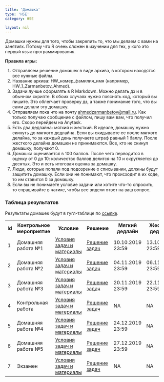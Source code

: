 ```yaml
---
title: 'Домашка'
type: 'HSE'
category: HSE

layout: nil
---
```


Домашки нужны для того, чтобы закрепить то, что мы делаем с вами на занятиях. Потому что R очень сложен в изучении для тех, у кого это первый язык программирования. 

__Правила игры:__

1. Отправляем решение домашек в виде архива, в котором находятся все нужные файлы.
2. Название архива: HW_номер_фамилия_имя (например, HW_1_Zarmanbetov_Ahmed).
3. Задачи лучше оформлять в R Markdown. Можно делать дз и в обычном скрипте. В обоих случаях нужно пояснять код, который вы пишите. Это облегчает проверку дз, а также понимание того, что вы сами делали эту домашку.
4. Отправляем пока что на почту ahmedzarmanbetov@mail.ru. Как только получаю сообщение с файлом, пишу вам вам, что получил его. Скоро перейдем на Anytask.
5. Есть два дедлайна: мягкий и жесткий. В идеале, домашку нужно скинуть до мягкого дедлайна. Если вы скидываете ее после мягкого делайна, то за каждый день получаете штраф равный 1 баллу. После жесткого делайна домашки не принимаются. Все, кто не скинул домашку, получают 0.
6. Домашка оценивается в 100 баллов. После чего перводится в оценку от 0 до 10: количество баллов делится на 10 и округляется до десятых. Это и есть итоговая оценка за домашку.
7. Люди, которые попали под подозрение о списывании, должны будут защитить домашку. Если они не понимают, что происходит в их коде, то им ставится 0 за домашку.
8. Если вы не понимаете условие задачи или хотите что-то спросить, то спрашивайте в чатике, чтобы все видели ответ на ваш вопрос. 

### Таблица результатов

Результаты домашек будут в гугл-таблице по [ссылке](https://docs.google.com/spreadsheets/d/1GyXG6apueERc4nV6tqRq1diej3PJbrdzO3eNW-joU6E/edit?usp=sharing). 

<table id="t01">
  <tr>
    <th> Id </th>
    <th> Контрольное мероприятие </th>
    <th> Условие </th>
    <th> Решение </th>
    <th> Мягкий дедлайн </th>
    <th> Жесткий дедлайн </th>
  </tr>
  <tr>
    <td> 1 </td>
    <td> Домашняя работа №1 </td>
    <td> <a href="https://ahmedushka7.github.io/R/homeworks/hw1/hw1.html" target="_blank"> Условия задач и материалы</a> </td>
    <td> <a href="https://ahmedushka7.github.io/R/homeworks/hw1/hw1_solution.html" target="_blank"> Решение задач </a> </td>
    <td> 10.10.2019 23:59 </td>
    <td> 13.10.2019 23:59 </td>
  </tr>
  <tr>
    <td> 2 </td>
    <td> Домашняя работа №2 </td>
    <td> <a href="https://ahmedushka7.github.io/R/homeworks/hw2/hw2.html" target="_blank"> Условия задач и материалы </a> </td>
    <td> <a href="https://ahmedushka7.github.io/R/homeworks/hw2/hw2_solution.html" target="_blank"> Решение задач </a> </td>
    <td> 04.11.2019 23:59  </td>
    <td> 06.11.2019 23:59  </td>
  </tr>
  <tr>
    <td> 3 </td>
    <td> Домашняя работа №3 </td>
    <td> <a href="https://ahmedushka7.github.io/R/homeworks/hw3/hw3.html" target="_blank"> Условия задач и материалы </a> </td>
    <td> <a href="https://ahmedushka7.github.io/R/homeworks/hw3/hw3_solution.html" target="_blank"> Решение задач </a> </td>
    <td> 20.11.2019 23:59  </td>
    <td> 22.11.2019 23:59  </td>
  </tr>
  <tr>
    <td> 4 </td>
    <td> Контрольная работа </td>
    <td> <a href="https://ahmedushka7.github.io/R/homeworks/test/test.html" target="_blank"> Условия задач и материалы </a> </td>
    <td> <a href="https://ahmedushka7.github.io/R/homeworks/test/test_solution.html" target="_blank"> Решение задач </a> </td>
    <td> NA </td>
    <td> NA </td>
  </tr>
  <tr>
    <td> 5 </td>
    <td> Домашняя работа №4 </td>
    <td> <a href="https://ahmedushka7.github.io/R/homeworks/hw4/hw4.html" target="_blank"> Условия задач и материалы </a> </td>
    <td> <a href="" target="_blank"> Решение задач </a> </td>
    <td> 24.12.2019 23:59  </td>
    <td> NA </td>
  </tr>
    <tr>
    <td> 6 </td>
    <td> Домашняя работа №5 </td>
    <td> <a href="https://ahmedushka7.github.io/R/homeworks/hw5/hw5.html" target="_blank"> Условия задач и материалы </a> </td>
    <td> <a href="" target="_blank"> Решение задач </a> </td>
    <td> 27.12.2019 23:59  </td>
    <td> NA </td>
  </tr>
    <tr>
    <td> 7 </td>
    <td> Экзамен </td>
    <td> <a href="https://ahmedushka7.github.io/R/homeworks/exam/exam.html" target="_blank"> Условия задач и материалы </a> </td>
    <td> <a href="" target="_blank"> Решение задач </a> </td>
    <td> NA </td>
    <td> NA </td>
  </tr>
</table>
